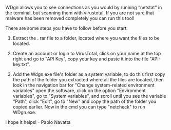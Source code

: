WDgn allows you to see connections as you would by running "netstat" in the terminal, but scanning them with virustotal.
 If you are not sure that malware has been removed completely you can run this tool!

There are some steps you have to follow before you start:

1. Extract the . rar file to a folder, located where you want the files to be located.

2. Create an account or login to VirusTotal, click on your name at the top right and go to "API Key", copy your key and paste it into the file "API-key.txt".

3. Add the Wdgn.exe file's folder as a system variable, to do this first copy the path of the folder you extracted where all the files are located, then look in the navigation bar for "Change system-related environment variables"
open the software, click on the option "Environment variables", go to "System variables", and scroll until you see the variable "Path", click "Edit", go to "New" and copy the path of the folder you copied earlier.
Now in the cmd you can type "netcheck" to run WDgn.exe.


I hope it helps!  -  Paolo Navatta
